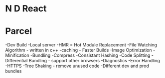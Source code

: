 # N D React 

# Parcel
-Dev Build
-Local server
-HMR = Hot Module Replacement
-File Watching Algorithm - written in c++ 
-caching - Faster Builds 
-Image Optimization
-Minification 
-Bundling
-Compress
-Consistant Hashing
-Code Splitting
-Differential Bundling - support other browsers
-Diagnostics
-Error Handling
-HTTPS
-Tree Shaking - remove unused code
-Different dev and prod bundles


